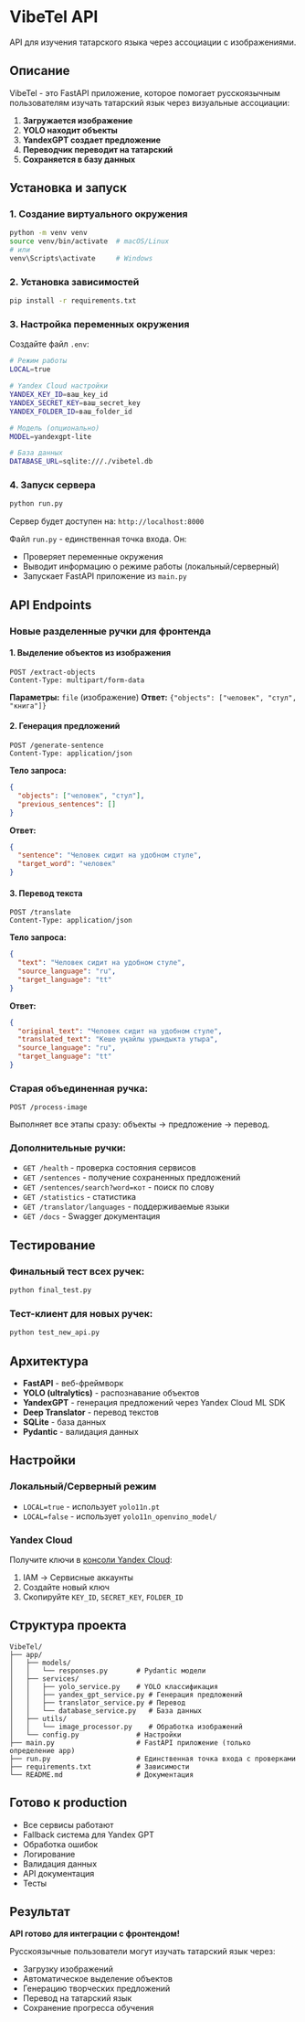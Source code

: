 # VibeTel API

API для изучения татарского языка через ассоциации с изображениями.

## Описание

VibeTel - это FastAPI приложение, которое помогает русскоязычным пользователям изучать татарский язык через визуальные ассоциации:

1. **Загружается изображение**
2. **YOLO находит объекты**
3. **YandexGPT создает предложение**
4. **Переводчик переводит на татарский**
5. **Сохраняется в базу данных**

## Установка и запуск

### 1. Создание виртуального окружения
```bash
python -m venv venv
source venv/bin/activate  # macOS/Linux
# или
venv\Scripts\activate     # Windows
```

### 2. Установка зависимостей
```bash
pip install -r requirements.txt
```

### 3. Настройка переменных окружения
Создайте файл `.env`:
```bash
# Режим работы
LOCAL=true

# Yandex Cloud настройки
YANDEX_KEY_ID=ваш_key_id
YANDEX_SECRET_KEY=ваш_secret_key  
YANDEX_FOLDER_ID=ваш_folder_id

# Модель (опционально)
MODEL=yandexgpt-lite

# База данных
DATABASE_URL=sqlite:///./vibetel.db
```

### 4. Запуск сервера
```bash
python run.py
```

Сервер будет доступен на: `http://localhost:8000`

Файл `run.py` - единственная точка входа. Он:
- Проверяет переменные окружения
- Выводит информацию о режиме работы (локальный/серверный)  
- Запускает FastAPI приложение из `main.py`

## API Endpoints

### Новые разделенные ручки для фронтенда

#### 1. Выделение объектов из изображения
```http
POST /extract-objects
Content-Type: multipart/form-data
```
**Параметры:** `file` (изображение)
**Ответ:** `{"objects": ["человек", "стул", "книга"]}`

#### 2. Генерация предложений
```http
POST /generate-sentence  
Content-Type: application/json
```
**Тело запроса:**
```json
{
  "objects": ["человек", "стул"],
  "previous_sentences": []
}
```
**Ответ:**
```json
{
  "sentence": "Человек сидит на удобном стуле",
  "target_word": "человек"
}
```

#### 3. Перевод текста
```http
POST /translate
Content-Type: application/json
```
**Тело запроса:**
```json
{
  "text": "Человек сидит на удобном стуле",
  "source_language": "ru",
  "target_language": "tt"
}
```
**Ответ:**
```json
{
  "original_text": "Человек сидит на удобном стуле",
  "translated_text": "Кеше уңайлы урындыкта утыра",
  "source_language": "ru",
  "target_language": "tt"
}
```

### Старая объединенная ручка:
```http
POST /process-image
```
Выполняет все этапы сразу: объекты → предложение → перевод.

### Дополнительные ручки:
- `GET /health` - проверка состояния сервисов
- `GET /sentences` - получение сохраненных предложений  
- `GET /sentences/search?word=кот` - поиск по слову
- `GET /statistics` - статистика
- `GET /translator/languages` - поддерживаемые языки
- `GET /docs` - Swagger документация

## Тестирование

### Финальный тест всех ручек:
```bash
python final_test.py
```

### Тест-клиент для новых ручек:
```bash
python test_new_api.py
```

## Архитектура

- **FastAPI** - веб-фреймворк
- **YOLO (ultralytics)** - распознавание объектов
- **YandexGPT** - генерация предложений через Yandex Cloud ML SDK
- **Deep Translator** - перевод текстов
- **SQLite** - база данных
- **Pydantic** - валидация данных

## Настройки

### Локальный/Серверный режим
- `LOCAL=true` - использует `yolo11n.pt`
- `LOCAL=false` - использует `yolo11n_openvino_model/`

### Yandex Cloud
Получите ключи в [консоли Yandex Cloud](https://console.cloud.yandex.ru/):
1. IAM → Сервисные аккаунты
2. Создайте новый ключ
3. Скопируйте `KEY_ID`, `SECRET_KEY`, `FOLDER_ID`

## Структура проекта

```
VibeTel/
├── app/
│   ├── models/
│   │   └── responses.py       # Pydantic модели
│   ├── services/
│   │   ├── yolo_service.py    # YOLO классификация
│   │   ├── yandex_gpt_service.py # Генерация предложений
│   │   ├── translator_service.py # Перевод
│   │   └── database_service.py   # База данных
│   ├── utils/
│   │   └── image_processor.py    # Обработка изображений
│   └── config.py              # Настройки
├── main.py                    # FastAPI приложение (только определение app)
├── run.py                     # Единственная точка входа с проверками
├── requirements.txt           # Зависимости
└── README.md                  # Документация
```

## Готово к production

- Все сервисы работают
- Fallback система для Yandex GPT
- Обработка ошибок
- Логирование
- Валидация данных
- API документация
- Тесты

## Результат

**API готово для интеграции с фронтендом!**

Русскоязычные пользователи могут изучать татарский язык через:
- Загрузку изображений
- Автоматическое выделение объектов
- Генерацию творческих предложений
- Перевод на татарский язык
- Сохранение прогресса обучения